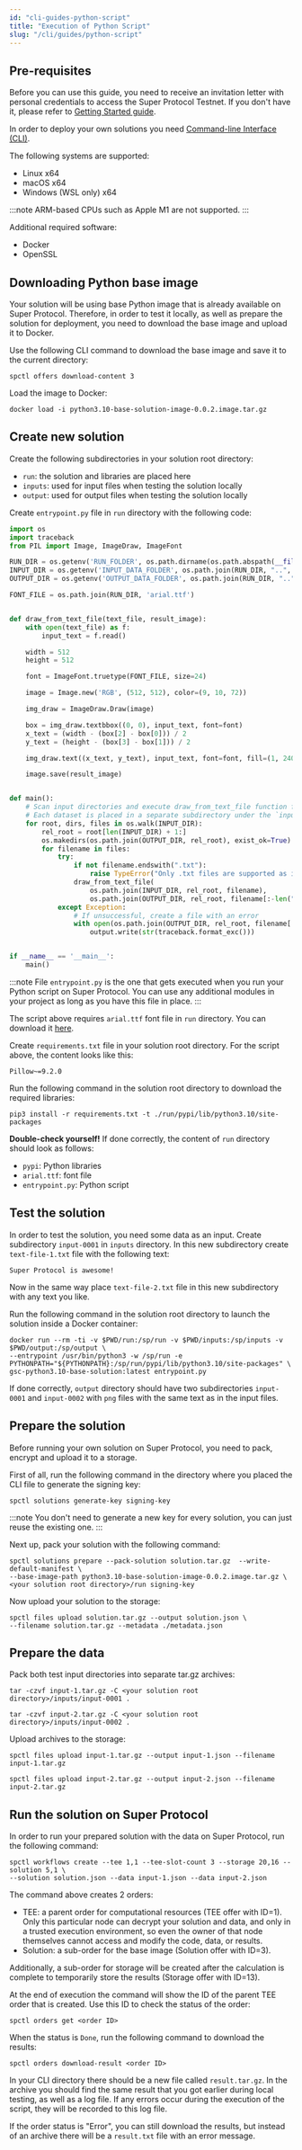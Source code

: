 ```yaml
---
id: "cli-guides-python-script"
title: "Execution of Python Script"
slug: "/cli/guides/python-script"
---
```


## Pre-requisites

Before you can use this guide, you need to receive an invitation letter with personal credentials to access the Super Protocol Testnet. If you don't have it, please refer to [Getting Started guide](/testnet).

In order to deploy your own solutions you need [Command-line Interface (CLI)](/testnet/cli).

The following systems are supported:
- Linux x64
- macOS x64
- Windows (WSL only) x64

:::note
ARM-based CPUs such as Apple M1 are not supported.
:::

Additional required software:
- Docker
- OpenSSL

## Downloading Python base image

Your solution will be using base Python image that is already available on Super Protocol. Therefore, in order to test it locally, as well as prepare the solution for deployment, you need to download the base image and upload it to Docker.

Use the following CLI command to download the base image and save it to the current directory:

```
spctl offers download-content 3
```

Load the image to Docker:

```
docker load -i python3.10-base-solution-image-0.0.2.image.tar.gz
```

## Create new solution

Create the following subdirectories in your solution root directory:
- `run`: the solution and libraries are placed here
- `inputs`: used for input files when testing the solution locally
- `output`: used for output files when testing the solution locally

Create `entrypoint.py` file in `run` directory with the following code:

```python
import os
import traceback
from PIL import Image, ImageDraw, ImageFont

RUN_DIR = os.getenv('RUN_FOLDER', os.path.dirname(os.path.abspath(__file__)))
INPUT_DIR = os.getenv('INPUT_DATA_FOLDER', os.path.join(RUN_DIR, "..", "inputs"))
OUTPUT_DIR = os.getenv('OUTPUT_DATA_FOLDER', os.path.join(RUN_DIR, "..", "output"))

FONT_FILE = os.path.join(RUN_DIR, 'arial.ttf')


def draw_from_text_file(text_file, result_image):
    with open(text_file) as f:
        input_text = f.read()

    width = 512
    height = 512

    font = ImageFont.truetype(FONT_FILE, size=24)

    image = Image.new('RGB', (512, 512), color=(9, 10, 72))

    img_draw = ImageDraw.Draw(image)

    box = img_draw.textbbox((0, 0), input_text, font=font)
    x_text = (width - (box[2] - box[0])) / 2
    y_text = (height - (box[3] - box[1])) / 2

    img_draw.text((x_text, y_text), input_text, font=font, fill=(1, 240, 255))

    image.save(result_image)


def main():
    # Scan input directories and execute draw_from_text_file function for each txt file
    # Each dataset is placed in a separate subdirectory under the `inputs` directory: input-0001, input-0002, etc.
    for root, dirs, files in os.walk(INPUT_DIR):
        rel_root = root[len(INPUT_DIR) + 1:]
        os.makedirs(os.path.join(OUTPUT_DIR, rel_root), exist_ok=True)
        for filename in files:
            try:
                if not filename.endswith(".txt"):
                    raise TypeError("Only .txt files are supported as inputs")
                draw_from_text_file(
                    os.path.join(INPUT_DIR, rel_root, filename),
                    os.path.join(OUTPUT_DIR, rel_root, filename[:-len(".txt")] + ".png"))
            except Exception:
                # If unsuccessful, create a file with an error
                with open(os.path.join(OUTPUT_DIR, rel_root, filename[:-len(".txt")] + ".err"), 'w') as output:
                    output.write(str(traceback.format_exc()))


if __name__ == '__main__':
    main()

```

:::note
File `entrypoint.py` is the one that gets executed when you run your Python script on Super Protocol. You can use any additional modules in your project as long as you have this file in place.
:::

The script above requires `arial.ttf` font file in `run` directory. You can download it [here](https://www.freefontspro.com/14454/arial.ttf).

Create `requirements.txt` file in your solution root directory. For the script above, the content looks like this:

```
Pillow~=9.2.0
```

Run the following command in the solution root directory to download the required libraries:

```
pip3 install -r requirements.txt -t ./run/pypi/lib/python3.10/site-packages
```

**Double-check yourself!** If done correctly, the content of `run` directory should look as follows:
- `pypi`: Python libraries
- `arial.ttf`: font file
- `entrypoint.py`: Python script

## Test the solution

In order to test the solution, you need some data as an input. Create subdirectory `input-0001` in `inputs` directory. In this new subdirectory create `text-file-1.txt` file with the following text:
```
Super Protocol is awesome!
```

Now in the same way place `text-file-2.txt` file in this new subdirectory with any text you like.

Run the following command in the solution root directory to launch the solution inside a Docker container:

```
docker run --rm -ti -v $PWD/run:/sp/run -v $PWD/inputs:/sp/inputs -v $PWD/output:/sp/output \
--entrypoint /usr/bin/python3 -w /sp/run -e PYTHONPATH="${PYTHONPATH}:/sp/run/pypi/lib/python3.10/site-packages" \
gsc-python3.10-base-solution:latest entrypoint.py
```

If done correctly, `output` directory should have two subdirectories `input-0001` and `input-0002` with `png` files with the same text as in the input files.

## Prepare the solution

Before running your own solution on Super Protocol, you need to pack, encrypt and upload it to a storage.

First of all, run the following command in the directory where you placed the CLI file to generate the signing key:

```
spctl solutions generate-key signing-key
```

:::note
You don't need to generate a new key for every solution, you can just reuse the existing one.
:::

Next up, pack your solution with the following command:

```
spctl solutions prepare --pack-solution solution.tar.gz  --write-default-manifest \
--base-image-path python3.10-base-solution-image-0.0.2.image.tar.gz \
<your solution root directory>/run signing-key
```

Now upload your solution to the storage:
```
spctl files upload solution.tar.gz --output solution.json \
--filename solution.tar.gz --metadata ./metadata.json
```

## Prepare the data

Pack both test input directories into separate tar.gz archives:
```
tar -czvf input-1.tar.gz -C <your solution root directory>/inputs/input-0001 .
```
```
tar -czvf input-2.tar.gz -C <your solution root directory>/inputs/input-0002 .
```

Upload archives to the storage:
```
spctl files upload input-1.tar.gz --output input-1.json --filename input-1.tar.gz
```
```
spctl files upload input-2.tar.gz --output input-2.json --filename input-2.tar.gz
```

## Run the solution on Super Protocol

In order to run your prepared solution with the data on Super Protocol, run the following command:
```
spctl workflows create --tee 1,1 --tee-slot-count 3 --storage 20,16 --solution 5,1 \
--solution solution.json --data input-1.json --data input-2.json
```

The command above creates 2 orders:
- TEE: a parent order for computational resources (TEE offer with ID=1). Only this particular node can decrypt your solution and data, and only in a trusted execution environment, so even the owner of that node themselves cannot access and modify the code, data, or results.
- Solution: a sub-order for the base image (Solution offer with ID=3).

Additionally, a sub-order for storage will be created after the calculation is complete to temporarily store the results (Storage offer with ID=13).

At the end of execution the command will show the ID of the parent TEE order that is created. Use this ID to check the status of the order:
```
spctl orders get <order ID>
```

When the status is `Done`, run the following command to download the results:
```
spctl orders download-result <order ID>
```

In your CLI directory there should be a new file called `result.tar.gz`. In the archive you should find the same result that you got earlier during local testing, as well as a log file. If any errors occur during the execution of the script, they will be recorded to this log file.

If the order status is "Error", you can still download the results, but instead of an archive there will be a `result.txt` file with an error message.